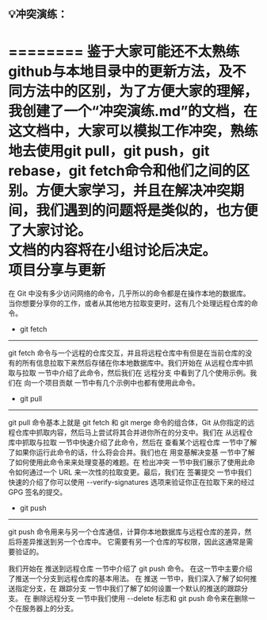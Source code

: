 ## :bulb:冲突演练：  
========
鉴于大家可能还不太熟练github与本地目录中的更新方法，及不同方法中的区别，为了方便大家的理解，我创建了一个“冲突演练.md”的文档，在这文档中，大家可以模拟工作冲突，熟练地去使用git pull，git push，git rebase，git fetch命令和他们之间的区别。方便大家学习，并且在解决冲突期间，我们遇到的问题将是类似的，也方便了大家讨论。  
文档的内容将在小组讨论后决定。  
项目分享与更新  
========
在 Git 中没有多少访问网络的命令，几乎所以的命令都是在操作本地的数据库。 当你想要分享你的工作，或者从其他地方拉取变更时，这有几个处理远程仓库的命令。  
* git fetch  
------
git fetch 命令与一个远程的仓库交互，并且将远程仓库中有但是在当前仓库的没有的所有信息拉取下来然后存储在你本地数据库中。我们开始在 从远程仓库中抓取与拉取 一节中介绍了此命令，然后我们在 远程分支 中看到了几个使用示例。我们在 向一个项目贡献 一节中有几个示例中也都有使用此命令。  
* git pull
-----
git pull 命令基本上就是 git fetch 和 git merge 命令的组合体，Git 从你指定的远程仓库中抓取内容，然后马上尝试将其合并进你所在的分支中。我们在 从远程仓库中抓取与拉取 一节中快速介绍了此命令，然后在 查看某个远程仓库 一节中了解了如果你运行此命令的话，什么将会合并。我们也在 用变基解决变基 一节中了解了如何使用此命令来来处理变基的难题。在 检出冲突 一节中我们展示了使用此命令如何通过一个 URL 来一次性的拉取变更。最后，我们在 签署提交 一节中我们快速的介绍了你可以使用 --verify-signatures 选项来验证你正在拉取下来的经过 GPG 签名的提交。

* git push
------
git push 命令用来与另一个仓库通信，计算你本地数据库与远程仓库的差异，然后将差异推送到另一个仓库中。 它需要有另一个仓库的写权限，因此这通常是需要验证的。

我们开始在 推送到远程仓库 一节中介绍了 git push 命令。 在这一节中主要介绍了推送一个分支到远程仓库的基本用法。 在 推送 一节中，我们深入了解了如何推送指定分支，在 跟踪分支 一节中我们了解了如何设置一个默认的推送的跟踪分支。 在 删除远程分支 一节中我们使用 --delete 标志和 git push 命令来在删除一个在服务器上的分支。




